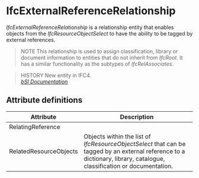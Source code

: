 IfcExternalReferenceRelationship
================================
_IfcExternalReferenceRelationship_ is a relationship entity that enables
objects from the _IfcResourceObjectSelect_ to have the ability to be tagged by
external references.  
  
> NOTE  This relationship is used to assign classification, library or
> document information to entities that do not inherit from _IfcRoot_. It has
> a similar functionality as the subtypes of _IfcRelAssociates_.  
  
> HISTORY  New entity in IFC4.  
[ _bSI
Documentation_](https://standards.buildingsmart.org/IFC/DEV/IFC4_2/FINAL/HTML/schema/ifcexternalreferenceresource/lexical/ifcexternalreferencerelationship.htm)


Attribute definitions
---------------------
| Attribute              | Description                                                                                                                                                            |
|------------------------|------------------------------------------------------------------------------------------------------------------------------------------------------------------------|
| RelatingReference      |                                                                                                                                                                        |
| RelatedResourceObjects | Objects within the list of _IfcResourceObjectSelect_ that can be tagged by an external reference to a dictionary, library, catalogue, classification or documentation. |

